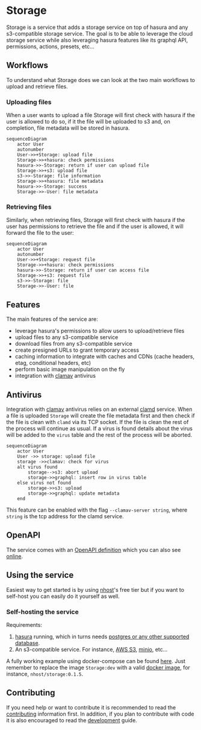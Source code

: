 # Storage

Storage is a service that adds a storage service on top of hasura and any s3-compatible storage service. The goal is to be able to leverage the cloud storage service while also leveraging hasura features like its graphql API, permissions, actions, presets, etc...

## Workflows

To understand what Storage does we can look at the two main workflows to upload and retrieve files.

### Uploading files

When a user wants to upload a file Storage will first check with hasura if the user is allowed to do so, if it the file will be uploaded to s3 and, on completion, file metadata will be stored in hasura.

``` mermaid
sequenceDiagram
    actor User
    autonumber
    User->>+Storage: upload file
    Storage->>+hasura: check permissions
    hasura->>-Storage: return if user can upload file
    Storage->>+s3: upload file
    s3->>-Storage: file information
    Storage->>+hasura: file metadata
    hasura->>-Storage: success
    Storage->>-User: file metadata
```

### Retrieving files

Similarly, when retrieving files, Storage will first check with hasura if the user has permissions to retrieve the file and if the user is allowed, it will forward the file to the user:

``` mermaid
sequenceDiagram
    actor User
    autonumber
    User->>+Storage: request file
    Storage->>+hasura: check permissions
    hasura->>-Storage: return if user can access file
    Storage->>+s3: request file
    s3->>-Storage: file
    Storage->>-User: file
```

## Features

The main features of the service are:

- leverage hasura's permissions to allow users to upload/retrieve files
- upload files to any s3-compatible service
- download files from any s3-compatible service
- create presigned URLs to grant temporary access
- caching information to integrate with caches and CDNs (cache headers, etag, conditional headers, etc)
- perform basic image manipulation on the fly
- integration with [clamav](https://www.clamav.net) antivirus

## Antivirus

Integration with [clamav](https://www.clamav.net) antivirus relies on an external [clamd](https://docs.clamav.net/manual/Usage/Scanning.html#clamd) service. When a file is uploaded `Storage` will create the file metadata first and then check if the file is clean with `clamd` via its TCP socket. If the file is clean the rest of the process will continue as usual. If a virus is found details about the virus will be added to the `virus` table and the rest of the process will be aborted.

``` mermaid
sequenceDiagram
    actor User
    User ->> storage: upload file
    storage ->>clamav: check for virus
    alt virus found
        storage-->s3: abort upload
        storage->>graphql: insert row in virus table
    else virus not found
        storage->>s3: upload
        storage->>graphql: update metadata
    end

```

This feature can be enabled with the flag `--clamav-server string`, where `string` is the tcp address for the clamd service.

## OpenAPI

The service comes with an [OpenAPI definition](/controller/openapi.yaml) which you can also see [online](https://editor.swagger.io/?url=https://raw.githubusercontent.com/nhost/Storage/main/controller/openapi.yaml).

## Using the service

Easiest way to get started is by using [nhost](https://nhost.io)'s free tier but if you want to self-host you can easily do it yourself as well.

### Self-hosting the service

Requirements:

1. [hasura](https://hasura.io) running, which in turns needs [postgres or any other supported database](https://hasura.io/docs/latest/graphql/core/databases/index/#supported-databases).
2. An s3-compatible service. For instance, [AWS S3](https://aws.amazon.com/s3/), [minio](https://min.io), etc...

A fully working example using docker-compose can be found [here](/build/dev/docker/). Just remember to replace the image `Storage:dev` with a valid [docker image](https://hub.docker.com/r/nhost/storage/tags), for instance, `nhost/storage:0.1.5`.

## Contributing

If you need help or want to contribute it is recommended to read the [contributing](/CONTRIBUTING.md) information first. In addition, if you plan to contribute with code it is also encouraged to read the [development](/DEVELOPMENT.md) guide.
